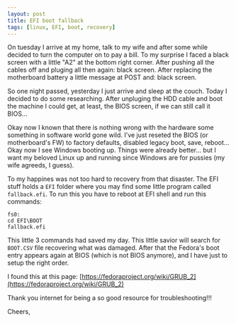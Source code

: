 ```yaml
---
layout: post
title: EFI boot fallback
tags: [linux, EFI, boot, recovery]
---
```


On tuesday I arrive at my home, talk to my wife and after
some while decided to turn the computer on to pay a bill.
To my surprise I faced a black screen with a little "A2"
at the bottom right corner. After pushing all the cables
off and pluging all then again: black screen. After replacing
the motherboard battery a little message at POST and: black screen.

So one night passed, yesterday I just arrive and sleep at the
couch. Today I decided to do some researching. After unpluging
the HDD cable and boot the machine I could get, at least, the
BIOS screen, if we can still call it BIOS... 

Okay now I known that there is nothing wrong with the hardware
some something in software world gone wild. I've just reseted
the BIOS (or motherboard's FW) to factory defaults, disabled
legacy boot, save, reboot... Okay now I see Windows booting up.
Things were already better... but I want my beloved Linux up
and running since Windows are for pussies (my wife agreeds, I guess).

To my happines was not too hard to recovery from that disaster.
The EFI stuff holds a `EFI` folder where you may find some little
program called `fallback.efi`. To run this you have to reboot
at EFI shell and run this commands:

```
fs0:
cd EFI\BOOT
fallback.efi
```

This little 3 commands had saved my day. This little savior
will search for `BOOT.CSV` file recovering what was damaged.
After that the Fedora's boot entry appears again at BIOS
(which is not BIOS anymore), and I have just to setup the
right order.

I found this at this page: [https://fedoraproject.org/wiki/GRUB_2](https://fedoraproject.org/wiki/GRUB_2)

Thank you internet for being a so good resource for troubleshooting!!!

Cheers,
